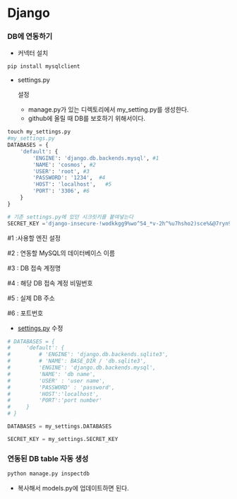 # Django

### DB에 연동하기

- 커넥터 설치

```python
pip install mysqlclient
```

- settings.py

   설정

  - manage.py가 있는 디렉토리에서 my_setting.py를 생성한다.
  - github에 올릴 때 DB를 보호하기 위해서이다.

```python
touch my_settings.py
#my_settings.py
DATABASES = {
    'default': {
        'ENGINE': 'django.db.backends.mysql', #1
        'NAME': 'cosmos', #2
        'USER': 'root', #3                      
        'PASSWORD': '1234',  #4              
        'HOST': 'localhost',   #5                
        'PORT': '3306', #6
    }
}

# 기존 settings.py에 있던 시크릿키를 붙여넣는다
SECRET_KEY ='django-insecure-!wodkkgg9%wo^54_*v-2h^%u7hsho2)sce%&@7ryn9^a*pz+5l'
```

\#1 :사용할 엔진 설정

\#2 : 연동할 MySQL의 데이터베이스 이름

\#3 : DB 접속 계정명

\#4 : 해당 DB 접속 계정 비밀번호

\#5 : 실제 DB 주소

\#6 : 포트번호

- [settings.py](http://settings.py) 수정

```python
# DATABASES = {
#     'default': {
#         # 'ENGINE': 'django.db.backends.sqlite3',
#         # 'NAME': BASE_DIR / 'db.sqlite3',
#         'ENGINE': 'django.db.backends.mysql',
#         'NAME': 'db name',
#         'USER' : 'user name',
#         'PASSWORD' : 'password',
#         'HOST':'localhost',
#         'PORT':'port number'
#     }
# }

DATABASES = my_settings.DATABASES

SECRET_KEY = my_settings.SECRET_KEY
```

### 연동된 DB table 자동 생성

```python
python manage.py inspectdb
```

- 복사해서 models.py에 업데이트하면 된다.